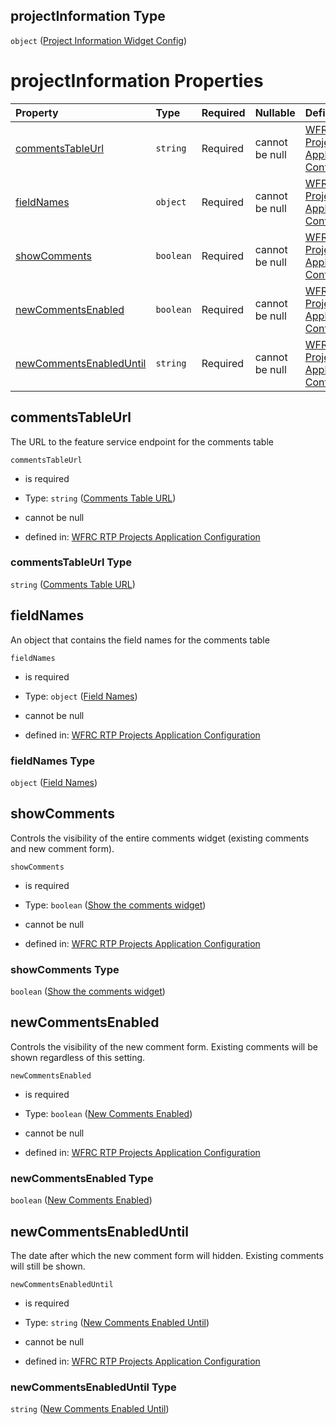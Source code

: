 ## projectInformation Type

`object` ([Project Information Widget Config](config-properties-project-information-widget-config.md))

# projectInformation Properties

| Property                                            | Type      | Required | Nullable       | Defined by                                                                                                                                                                                                                                                               |
| :-------------------------------------------------- | :-------- | :------- | :------------- | :----------------------------------------------------------------------------------------------------------------------------------------------------------------------------------------------------------------------------------------------------------------------- |
| [commentsTableUrl](#commentstableurl)               | `string`  | Required | cannot be null | [WFRC RTP Projects Application Configuration](config-properties-project-information-widget-config-properties-comments-table-url.md "https://wfrc.org/rtp-2023-adopted-map/config.schema.json#/properties/projectInformation/properties/commentsTableUrl")                |
| [fieldNames](#fieldnames)                           | `object`  | Required | cannot be null | [WFRC RTP Projects Application Configuration](config-properties-project-information-widget-config-properties-field-names.md "https://wfrc.org/rtp-2023-adopted-map/config.schema.json#/properties/projectInformation/properties/fieldNames")                             |
| [showComments](#showcomments)                       | `boolean` | Required | cannot be null | [WFRC RTP Projects Application Configuration](config-properties-project-information-widget-config-properties-show-the-comments-widget.md "https://wfrc.org/rtp-2023-adopted-map/config.schema.json#/properties/projectInformation/properties/showComments")              |
| [newCommentsEnabled](#newcommentsenabled)           | `boolean` | Required | cannot be null | [WFRC RTP Projects Application Configuration](config-properties-project-information-widget-config-properties-new-comments-enabled.md "https://wfrc.org/rtp-2023-adopted-map/config.schema.json#/properties/projectInformation/properties/newCommentsEnabled")            |
| [newCommentsEnabledUntil](#newcommentsenableduntil) | `string`  | Required | cannot be null | [WFRC RTP Projects Application Configuration](config-properties-project-information-widget-config-properties-new-comments-enabled-until.md "https://wfrc.org/rtp-2023-adopted-map/config.schema.json#/properties/projectInformation/properties/newCommentsEnabledUntil") |

## commentsTableUrl

The URL to the feature service endpoint for the comments table

`commentsTableUrl`

*   is required

*   Type: `string` ([Comments Table URL](config-properties-project-information-widget-config-properties-comments-table-url.md))

*   cannot be null

*   defined in: [WFRC RTP Projects Application Configuration](config-properties-project-information-widget-config-properties-comments-table-url.md "https://wfrc.org/rtp-2023-adopted-map/config.schema.json#/properties/projectInformation/properties/commentsTableUrl")

### commentsTableUrl Type

`string` ([Comments Table URL](config-properties-project-information-widget-config-properties-comments-table-url.md))

## fieldNames

An object that contains the field names for the comments table

`fieldNames`

*   is required

*   Type: `object` ([Field Names](config-properties-project-information-widget-config-properties-field-names.md))

*   cannot be null

*   defined in: [WFRC RTP Projects Application Configuration](config-properties-project-information-widget-config-properties-field-names.md "https://wfrc.org/rtp-2023-adopted-map/config.schema.json#/properties/projectInformation/properties/fieldNames")

### fieldNames Type

`object` ([Field Names](config-properties-project-information-widget-config-properties-field-names.md))

## showComments

Controls the visibility of the entire comments widget (existing comments and new comment form).

`showComments`

*   is required

*   Type: `boolean` ([Show the comments widget](config-properties-project-information-widget-config-properties-show-the-comments-widget.md))

*   cannot be null

*   defined in: [WFRC RTP Projects Application Configuration](config-properties-project-information-widget-config-properties-show-the-comments-widget.md "https://wfrc.org/rtp-2023-adopted-map/config.schema.json#/properties/projectInformation/properties/showComments")

### showComments Type

`boolean` ([Show the comments widget](config-properties-project-information-widget-config-properties-show-the-comments-widget.md))

## newCommentsEnabled

Controls the visibility of the new comment form. Existing comments will be shown regardless of this setting.

`newCommentsEnabled`

*   is required

*   Type: `boolean` ([New Comments Enabled](config-properties-project-information-widget-config-properties-new-comments-enabled.md))

*   cannot be null

*   defined in: [WFRC RTP Projects Application Configuration](config-properties-project-information-widget-config-properties-new-comments-enabled.md "https://wfrc.org/rtp-2023-adopted-map/config.schema.json#/properties/projectInformation/properties/newCommentsEnabled")

### newCommentsEnabled Type

`boolean` ([New Comments Enabled](config-properties-project-information-widget-config-properties-new-comments-enabled.md))

## newCommentsEnabledUntil

The date after which the new comment form will hidden. Existing comments will still be shown.

`newCommentsEnabledUntil`

*   is required

*   Type: `string` ([New Comments Enabled Until](config-properties-project-information-widget-config-properties-new-comments-enabled-until.md))

*   cannot be null

*   defined in: [WFRC RTP Projects Application Configuration](config-properties-project-information-widget-config-properties-new-comments-enabled-until.md "https://wfrc.org/rtp-2023-adopted-map/config.schema.json#/properties/projectInformation/properties/newCommentsEnabledUntil")

### newCommentsEnabledUntil Type

`string` ([New Comments Enabled Until](config-properties-project-information-widget-config-properties-new-comments-enabled-until.md))

